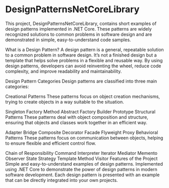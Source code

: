 # DesignPatternsNetCoreLibrary

This project, DesignPatternsNetCoreLibrary, contains short examples of design patterns implemented in .NET Core. These patterns are widely recognized solutions to common problems in software design and are demonstrated in simple, easy-to-understand code samples.

What is a Design Pattern?
A design pattern is a general, repeatable solution to a common problem in software design. It’s not a finished design but a template that helps solve problems in a flexible and reusable way. By using design patterns, developers can avoid reinventing the wheel, reduce code complexity, and improve readability and maintainability.

Design Pattern Categories
Design patterns are classified into three main categories:

Creational Patterns
These patterns focus on object creation mechanisms, trying to create objects in a way suitable to the situation.

Singleton
Factory Method
Abstract Factory
Builder
Prototype
Structural Patterns
These patterns deal with object composition and structure, ensuring that objects and classes work together in an efficient way.

Adapter
Bridge
Composite
Decorator
Facade
Flyweight
Proxy
Behavioral Patterns
These patterns focus on communication between objects, helping to ensure flexible and efficient control flow.

Chain of Responsibility
Command
Interpreter
Iterator
Mediator
Memento
Observer
State
Strategy
Template Method
Visitor
Features of the Project
Simple and easy-to-understand examples of design patterns.
Implemented using .NET Core to demonstrate the power of design patterns in modern software development.
Each design pattern is presented with an example that can be directly integrated into your own projects.
